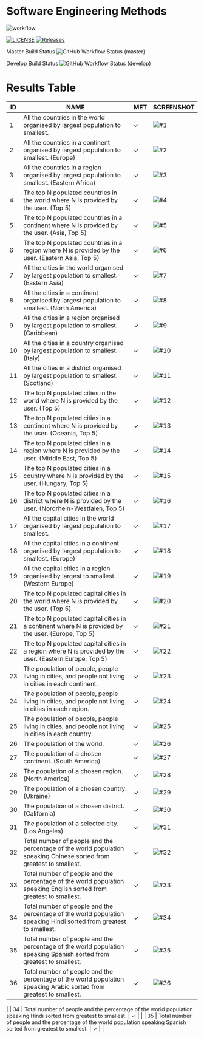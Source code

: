 # Software Engineering Methods
![workflow](https://github.com/Pannoniae/sem/actions/workflows/main.yml/badge.svg)

[![LICENSE](https://img.shields.io/github/license/Pannoniae/sem.svg?style=flat-square)](https://github.com/Pannoniae/sem/blob/master/LICENSE)
[![Releases](https://img.shields.io/github/release/Pannoniae/sem/all.svg?style=flat-square)](https://github.com/Pannoniae/sem/releases)

Master Build Status ![GitHub Workflow Status (master)](https://img.shields.io/github/actions/workflow/status/Pannoniae/sem/main.yml?branch=master&style=flat-square)

Develop Build Status ![GitHub Workflow Status (develop)](https://img.shields.io/github/actions/workflow/status/Pannoniae/sem/main.yml?branch=develop&style=flat-square)

# Results Table

| ID | NAME | MET | SCREENSHOT |
| -- | ---- | --- | ---------- |
| 1 | All the countries in the world organised by largest population to smallest. | ✓ | ![#1](https://user-images.githubusercontent.com/62884069/233350970-388a9ed2-c317-4d0d-a53a-c322e15261f2.png) |
| 2 | All the countries in a continent organised by largest population to smallest. (Europe) | ✓ | ![#2](https://user-images.githubusercontent.com/62884069/233353702-e32dd3e9-5e3f-4ca4-bac3-2d9c8809cf22.png) |
| 3 | All the countries in a region organised by largest population to smallest. (Eastern Africa) | ✓ | ![#3](https://user-images.githubusercontent.com/62884069/233370241-6e51428a-0785-49de-be41-abf16bb43e84.png) |
| 4 | The top N populated countries in the world where N is provided by the user. (Top 5) | ✓ | ![#4](https://user-images.githubusercontent.com/62884069/233371119-0b1bab7f-2a15-4b2e-9aa4-b26fd233c960.png) |
| 5 | The top N populated countries in a continent where N is provided by the user. (Asia, Top 5) | ✓ | ![#5](https://user-images.githubusercontent.com/62884069/233373616-a03ad2ee-f71e-4736-a644-dfa5c427705d.png) |
| 6 | The top N populated countries in a region where N is provided by the user. (Eastern Asia, Top 5) | ✓ | ![#6](https://user-images.githubusercontent.com/62884069/233375258-7c80862d-0ddd-4a25-9cc5-70096f289f55.png) |
| 7 | All the cities in the world organised by largest population to smallest. (Eastern Asia) | ✓ | ![#7](https://user-images.githubusercontent.com/62884069/233376163-398d9a8d-5cf0-41f2-ac1e-5622a329031f.png) |
| 8 | All the cities in a continent organised by largest population to smallest. (North America) | ✓ | ![#8](https://user-images.githubusercontent.com/62884069/233377693-be006998-5f98-43fc-a8e0-dddaa1aa308d.png) |
| 9 | All the cities in a region organised by largest population to smallest. (Caribbean) | ✓ | ![#9](https://user-images.githubusercontent.com/62884069/233378786-33f91cf7-fe2d-4791-8765-83ba99fef640.png) |
| 10 | All the cities in a country organised by largest population to smallest. (Italy) | ✓ | ![#10](https://user-images.githubusercontent.com/62884069/233379714-4a716f9c-d589-4724-922f-0d1b7371388c.png) |
| 11 | All the cities in a district organised by largest population to smallest. (Scotland) | ✓ | ![#11](https://user-images.githubusercontent.com/62884069/233380606-2dedf2f5-787f-4fe6-b0e5-994c479e61f0.png) |
| 12 | The top N populated cities in the world where N is provided by the user. (Top 5) | ✓ | ![#12](https://user-images.githubusercontent.com/62884069/233382730-aac76979-28e8-43ea-bbef-6e656c5d0767.png) |
| 13 | The top N populated cities in a continent where N is provided by the user. (Oceania, Top 5) | ✓ | ![#13](https://user-images.githubusercontent.com/62884069/233383918-cd36da1f-7fac-4532-a4bb-7b4f17d37b65.png) |
| 14 | The top N populated cities in a region where N is provided by the user. (Middle East, Top 5) | ✓ | ![#14](https://user-images.githubusercontent.com/62884069/233384835-b8a23e2e-de14-410d-868c-e69200b45331.png) |
| 15 | The top N populated cities in a country where N is provided by the user. (Hungary, Top 5) | ✓ | ![#15](https://user-images.githubusercontent.com/62884069/233385750-2dee6c45-17fa-42d9-b606-43e4b9855b1c.png) |
| 16 | The top N populated cities in a district where N is provided by the user. (Nordrhein-Westfalen, Top 5) | ✓ | ![#16](https://user-images.githubusercontent.com/62884069/233390675-3c7ea944-9ccd-46ff-acda-8e5c1768d3be.png) |
| 17 | All the capital cities in the world organised by largest population to smallest. | ✓ | ![#17](https://user-images.githubusercontent.com/62884069/233390686-e2c8df9c-4a02-4996-a17c-671543072d30.png) |
| 18 | All the capital cities in a continent organised by largest population to smallest. (Europe) | ✓ | ![#18](https://user-images.githubusercontent.com/62884069/233392266-885886c8-42f6-491d-bc26-02ed0be3b990.png) |
| 19 | All the capital cities in a region organised by largest to smallest. (Western Europe) | ✓ | ![#19](https://user-images.githubusercontent.com/62884069/233393545-b103db0f-08be-47e6-8cd3-b87245af4fc3.png) |
| 20 | The top N populated capital cities in the world where N is provided by the user. (Top 5) | ✓ | ![#20](https://user-images.githubusercontent.com/62884069/233394556-6bd27f0f-4128-41e0-924d-343eaf97b7ed.png) |
| 21 | The top N populated capital cities in a continent where N is provided by the user. (Europe, Top 5) | ✓ | ![#21](https://user-images.githubusercontent.com/62884069/233395619-ffde297c-91b3-4110-8d42-55f293a50799.png) |
| 22 | The top N populated capital cities in a region where N is provided by the user. (Eastern Europe, Top 5) | ✓ | ![#22](https://user-images.githubusercontent.com/62884069/233396677-09eddd5a-e3b7-4499-bd98-1054efa3d09c.png) |
| 23 | The population of people, people living in cities, and people not living in cities in each continent. | ✓ | ![#23](https://user-images.githubusercontent.com/62884069/233397736-d6977470-23aa-4ff4-ac0b-11d2c529bda4.png) |
| 24 | The population of people, people living in cities, and people not living in cities in each region. | ✓ | ![#24](https://user-images.githubusercontent.com/62884069/233398767-3b4962d4-5c47-414d-8529-cc9d7fa6896a.png) |
| 25 | The population of people, people living in cities, and people not living in cities in each country. | ✓ | ![#25](https://user-images.githubusercontent.com/62884069/233399862-23f742c5-9889-43b4-92c5-93ad88b977fc.png) |
| 26 | The population of the world. | ✓ | ![#26](https://user-images.githubusercontent.com/62884069/233400787-f90b23b0-d9c3-465f-9c3d-ad214313421a.png) |
| 27 | The population of a chosen continent. (South America) | ✓ | ![#27](https://user-images.githubusercontent.com/62884069/233401615-67084e4a-d727-425a-9355-ebf9cd5cee0f.png) |
| 28 | The population of a chosen region. (North America) | ✓ | ![#28](https://user-images.githubusercontent.com/62884069/233403295-7eaf7fc4-d231-4371-8ff2-8eb7a4f896b7.png) |
| 29 | The population of a chosen country. (Ukraine) | ✓ | ![#29](https://user-images.githubusercontent.com/62884069/233404447-3aec7d16-cbe9-46a6-a5e9-235dfe883e29.png) |
| 30 | The population of a chosen district. (California) | ✓ |![#30](https://user-images.githubusercontent.com/62884069/233405354-ce3b917b-f518-46bf-9745-81895c4105df.png)  |
| 31 | The population of a selected city. (Los Angeles) | ✓ | ![#31](https://user-images.githubusercontent.com/62884069/233406610-9ccc295c-2e2a-4e77-b5e0-123ad5869417.png) |
| 32 | Total number of people and the percentage of the world population speaking Chinese sorted from greatest to smallest. | ✓ | ![#32](https://user-images.githubusercontent.com/62884069/233407583-67016e8b-79ca-45c9-bcb2-08dfad521cd0.png) |
| 33 | Total number of people and the percentage of the world population speaking English sorted from greatest to smallest. | ✓ | ![#33](https://user-images.githubusercontent.com/62884069/233408378-8a7f3fb0-d2c3-41cc-b6d4-dc14eb4996de.png) |
| 34 | Total number of people and the percentage of the world population speaking Hindi sorted from greatest to smallest. | ✓ | ![#34](https://user-images.githubusercontent.com/62884069/233409222-38355dd1-a623-4bbc-b4fd-65dbddc89761.png) |
| 35 | Total number of people and the percentage of the world population speaking Spanish sorted from greatest to smallest. | ✓ | ![#35](https://user-images.githubusercontent.com/62884069/233409915-f34539dc-4bd6-40f0-b732-73088ad10662.png) |
| 36 | Total number of people and the percentage of the world population speaking Arabic sorted from greatest to smallest. | ✓ | ![#36](https://user-images.githubusercontent.com/62884069/233411071-48b95306-82ad-4445-ab09-a6d5da59a6d1.png) |
 |
| 34 | Total number of people and the percentage of the world population speaking Hindi sorted from greatest to smallest. | ✓ |  |
| 35 | Total number of people and the percentage of the world population speaking Spanish sorted from greatest to smallest. | ✓ |  |
